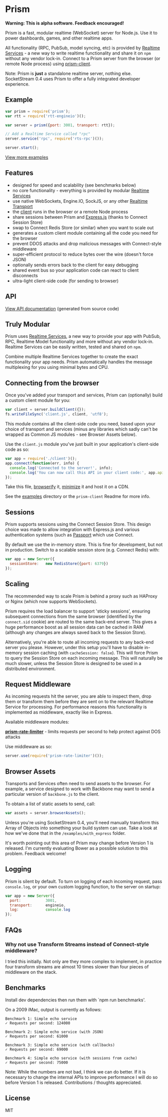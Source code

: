 # Prism

**Warning: This is alpha software. Feedback encouraged!**

Prism is a fast, modular realtime (WebSocket) server for Node.js. Use it to power dashboards, games, and other realtime apps.

All functionality (RPC, PubSub, model syncing, etc) is provided by [Realtime Services](https://github.com/socketstream/realtime-service) - a new way to write realtime functionality and share it on `npm` without any vendor lock-in. Connect to a Prism server from the browser (or remote Node process) using [prism-client](https://github.com/socketstream/prism-client). 

Note: Prism is **just** a standalone realtime server, nothing else.  
SocketStream 0.4 uses Prism to offer a fully integrated developer experience.


## Example

```js
var prism = require('prism');
var rtt = require('rtt-engineio')();

var server = prism({port: 3001, transport: rtt});

// Add a Realtime Service called "rpc"
server.service('rpc', require('rts-rpc')());

server.start();
```

[View more examples](examples)

## Features

* designed for speed and scalability (see benchmarks below)
* no core functionality - everything is provided by modular [Realtime Services](https://github.com/socketstream/realtime-service)
* use native WebSockets, Engine.IO, SockJS, or any other [Realtime Transport](https://github.com/socketstream/realtime-transport)
* the [client](https://github.com/socketstream/prism-client) runs in the browser or a remote Node process
* share sessions between Prism and [Express.js](http://expressjs.com) (thanks to Connect Session Store)
* swap to Connect Redis Store (or similar) when you want to scale out
* generates a custom client module containing all the code you need for the browser
* prevent DDOS attacks and drop malicious messages with Connect-style middleware
* super-efficient protocol to reduce bytes over the wire (doesn't force JSON)
* optionally sends errors back to the client for easy debugging
* shared event bus so your application code can react to client disconnects
* ultra-light client-side code (for sending to browser)


## API

[View API documentation](API.md) (generated from source code)


## Truly Modular

Prism uses [Realtime Services](https://github.com/socketstream/realtime-service), a new way to provide your app with PubSub, RPC, Realtime Model functionality and more without any vendor lock-in. Realtime Services can be easily written, tested and shared on `npm`.

Combine multiple Realtime Services together to create the exact functionality your app needs. Prism automatically handles the message multiplexing for you using minimal bytes and CPU.


## Connecting from the browser

Once you've added your transport and services, Prism can (optionally) build a custom client module for you:

```js
var client = server.buildClient({});
fs.writeFileSync('client.js', client, 'utf8');
```

This module contains all the client-side code you need, based upon your choice of transport and services (minus any libraries which sadly can't be wrapped as Common JS modules - see Browser Assets below).

Use the `client.js` module you've just built in your application's client-side code as so:

```js
var app = require('./client')();
app.connect(function(err, info) {
  console.log('Connected to the server!', info);
  console.log('You can now call this API in your client code:', app.api);
});
```

Take this file, [browserify](https://github.com/substack/node-browserify) it, [minimize](https://github.com/mishoo/UglifyJS2) it and host it on a CDN.

See the [examples](examples) directory or the `prism-client` Readme for more info.


## Sessions

Prism supports sessions using the Connect Session Store. This design choice was made to allow integration with Express.js and various authentication systems (such as [Passport](http://passportjs.org/) which use Connect.

By default we use the in-memory store. This is fine for development, but not in production. Switch to a scalable session store (e.g. Connect Redis) with:

```js
var app = new Server({
  sessionStore:   new RedisStore({port: 6379})
});
```

## Scaling

The recommended way to scale Prism is behind a proxy such as HAProxy or Nginx (which now supports WebSockets).

Prism requires the load balancer to support 'sticky sessions', ensuring subsequent connections from the same browser (identified by the `connect.sid` cookie) are routed to the same back-end server. This gives a huge performance boost as all session data can be cached in RAM (although any changes are always saved back to the Session Store).

Alternatively, you're able to route all incoming requests to any back-end server you please. However, under this setup you'll have to disable in-memory session caching (with `cacheSession: false`). This will force Prism to query the Session Store on each incoming message. This will naturally be much slower, unless the Session Store is designed to be used in a distributed environment.


## Request Middleware

As incoming requests hit the server, you are able to inspect them, drop them or transform them before they are sent on to the relevant Realtime Service for processing. For performance reasons this functionality is implemented as middleware, exactly like in Express.

Available middleware modules:

[**prism-rate-limiter**](https://github.com/socketstream/prism-rate-limiter) - limits requests per second to help protect against DOS attacks

Use middleware as so:

```js
server.use(require('prism-rate-limiter')());
```


## Browser Assets

Transports and Services often need to send assets to the browser. For example, a service designed to work with Backbone may want to send a particular version of `backbone.js` to the client.

To obtain a list of static assets to send, call:

```js
var assets = server.browserAssets();
```

Unless you're using SocketStream 0.4, you'll need manually transform this Array of Objects into something your build system can use. Take a look at how we've done that in the `/examples/with_express` folder.

It's worth pointing out this area of Prism may change before Version 1 is released. I'm currently evaluating Bower as a possible solution to this problem. Feedback welcome!


## Logging

Prism is silent by default. To turn on logging of each incoming request, pass `console.log`, or your own custom logging function, to the server on startup:

```js
var app = new Server({
  port:           3001,
  transport:      engineio,
  log:            console.log
});
```

## FAQs

### Why not use Transform Streams instead of Connect-style middleware?

I tried this initially. Not only are they more complex to implement, in practice four transform streams are almost 10 times slower than four pieces of middleware on the stack. 


## Benchmarks

Install dev dependencies then run them with `npm run benchmarks'.

On a 2009 iMac, output is currently as follows:


    Benchmark 1: Simple echo service
    ✓ Requests per second: 124000

    Benchmark 2: Simple echo service (with JSON)
    ✓ Requests per second: 61000

    Benchmark 3: Simple echo service (with callbacks)
    ✓ Requests per second: 69000

    Benchmark 4: Simple echo service (with sessions from cache)
    ✓ Requests per second: 75000


Note: While the numbers are not bad, I think we can do better.
If it is necessary to change the internal APIs to improve performance I
will do so before Version 1 is released. Contributions / thoughts appreciated.


## License 

MIT

